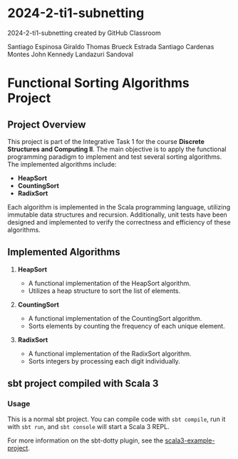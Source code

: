 # 2024-2-ti1-subnetting
2024-2-ti1-subnetting created by GitHub Classroom

Santiago Espinosa Giraldo
Thomas Brueck Estrada
Santiago Cardenas Montes
John Kennedy Landazuri Sandoval

# Functional Sorting Algorithms Project

## Project Overview

This project is part of the Integrative Task 1 for the course **Discrete Structures and Computing II**. The main objective is to apply the functional programming paradigm to implement and test several sorting algorithms. The implemented algorithms include:

- **HeapSort**
- **CountingSort**
- **RadixSort**

Each algorithm is implemented in the Scala programming language, utilizing immutable data structures and recursion. Additionally, unit tests have been designed and implemented to verify the correctness and efficiency of these algorithms.

## Implemented Algorithms

1. **HeapSort**
   - A functional implementation of the HeapSort algorithm.
   - Utilizes a heap structure to sort the list of elements.

2. **CountingSort**
   - A functional implementation of the CountingSort algorithm.
   - Sorts elements by counting the frequency of each unique element.

3. **RadixSort**
   - A functional implementation of the RadixSort algorithm.
   - Sorts integers by processing each digit individually.


## sbt project compiled with Scala 3

### Usage

This is a normal sbt project. You can compile code with `sbt compile`, run it with `sbt run`, and `sbt console` will start a Scala 3 REPL.

For more information on the sbt-dotty plugin, see the
[scala3-example-project](https://github.com/scala/scala3-example-project/blob/main/README.md).

